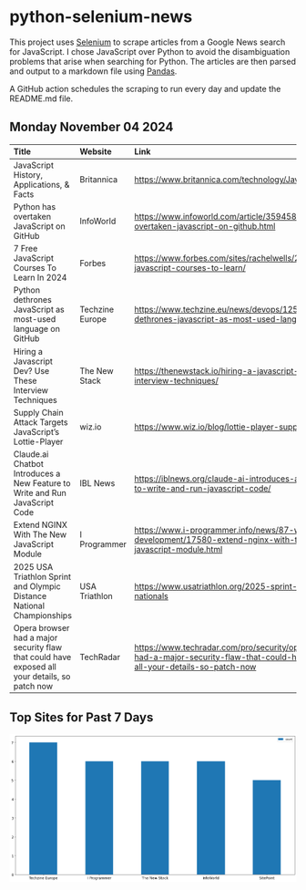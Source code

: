 # python-selenium-news

This project uses [Selenium](https://www.seleniumhq.org/) to scrape articles from a Google News search for JavaScript.
I chose JavaScript over Python to avoid the disambiguation problems that arise when searching for Python.
The articles are then parsed and output to a markdown file using [Pandas](https://pandas.pydata.org/).

A GitHub action schedules the scraping to run every day and update the README.md file.

## Monday November 04 2024


| Title                                                                                          | Website         | Link                                                                                                                                 |
|:-----------------------------------------------------------------------------------------------|:----------------|:-------------------------------------------------------------------------------------------------------------------------------------|
| JavaScript  History, Applications, & Facts                                                     | Britannica      | https://www.britannica.com/technology/JavaScript                                                                                     |
| Python has overtaken JavaScript on GitHub                                                      | InfoWorld       | https://www.infoworld.com/article/3594587/python-has-overtaken-javascript-on-github.html                                             |
| 7 Free JavaScript Courses To Learn In 2024                                                     | Forbes          | https://www.forbes.com/sites/rachelwells/2024/10/30/free-javascript-courses-to-learn/                                                |
| Python dethrones JavaScript as most-used language on GitHub                                    | Techzine Europe | https://www.techzine.eu/news/devops/125829/python-dethrones-javascript-as-most-used-language-on-github/                              |
| Hiring a Javascript Dev? Use These Interview Techniques                                        | The New Stack   | https://thenewstack.io/hiring-a-javascript-dev-use-these-interview-techniques/                                                       |
| Supply Chain Attack Targets JavaScript’s Lottie-Player                                         | wiz.io          | https://www.wiz.io/blog/lottie-player-supply-chain-attack                                                                            |
| Claude.ai Chatbot Introduces a New Feature to Write and Run JavaScript Code                    | IBL News        | https://iblnews.org/claude-ai-introduces-a-new-feature-to-write-and-run-javascript-code/                                             |
| Extend NGINX With The New JavaScript Module                                                    | I Programmer    | https://www.i-programmer.info/news/87-web-development/17580-extend-nginx-with-the-new-javascript-module.html                         |
| 2025 USA Triathlon Sprint and Olympic Distance National Championships                          | USA Triathlon   | https://www.usatriathlon.org/2025-sprint-and-olympic-nationals                                                                       |
| Opera browser had a major security flaw that could have exposed all your details, so patch now | TechRadar       | https://www.techradar.com/pro/security/opera-browser-had-a-major-security-flaw-that-could-have-exposed-all-your-details-so-patch-now |
## Top Sites for Past 7 Days

![Graph of Top Sites](https://raw.githubusercontent.com/dan-mba/python-selenium-news/main/last-week.png)
